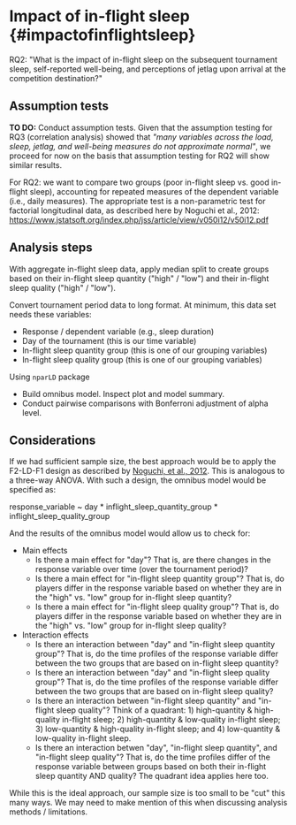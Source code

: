 # Impact of in-flight sleep {#impactofinflightsleep}

RQ2: "What is the impact of in-flight sleep on the subsequent tournament sleep, self-reported well-being, and perceptions of jetlag upon arrival at the competition destination?"



## Assumption tests

**TO DO:** Conduct assumption tests. Given that the assumption testing for RQ3 (correlation analysis) showed that *"many variables across the load, sleep, jetlag, and well-being measures do not approximate normal"*, we proceed for now on the basis that assumption testing for RQ2 will show similar results.

For RQ2: we want to compare two groups (poor in-flight sleep vs. good in-flight sleep), accounting for repeated measures of the dependent variable (i.e., daily measures). The appropriate test is a non-parametric test for factorial longitudinal data, as described here by Noguchi et al., 2012: https://www.jstatsoft.org/index.php/jss/article/view/v050i12/v50i12.pdf

## Analysis steps

With aggregate in-flight sleep data, apply median split to create groups based on their in-flight sleep quantity ("high" / "low") and their in-flight sleep quality ("high" / "low").

Convert tournament period data to long format. At minimum, this data set needs these variables:
- Response / dependent variable (e.g., sleep duration)
- Day of the tournament (this is our time variable)
- In-flight sleep quantity group (this is one of our grouping variables)
- In-flight sleep quality group (this is one of our grouping variables)

Using `nparLD` package

- Build omnibus model. Inspect plot and model summary.
- Conduct pairwise comparisons with Bonferroni adjustment of alpha level.

## Considerations

If we had sufficient sample size, the best approach would be to apply the F2-LD-F1 design as described by [Noguchi, et al., 2012](https://www.jstatsoft.org/index.php/jss/article/view/v050i12/v50i12.pdf). This is analogous to a three-way ANOVA. With such a design, the omnibus model would be specified as:

response_variable ~ day * inflight_sleep_quantity_group * inflight_sleep_quality_group

And the results of the omnibus model would allow us to check for:

- Main effects
     - Is there a main effect for "day"? That is, are there changes in the response variable over time (over the tournament period)?
     - Is there a main effect for "in-flight sleep quantity group"? That is, do players differ in the response variable based on whether they are in the "high" vs. "low" group for in-flight sleep quantity?
     - Is there a main effect for "in-flight sleep quality group"? That is, do players differ in the response variable based on whether they are in the "high" vs. "low" group for in-flight sleep quality?
- Interaction effects
     - Is there an interaction between "day" and "in-flight sleep quantity group"? That is, do the time profiles of the response variable differ between the two groups that are based on in-flight sleep quantity?
     - Is there an interaction between "day" and "in-flight sleep quality group"? That is, do the time profiles of the response variable differ between the two groups that are based on in-flight sleep quality?
     - Is there an interaction between "in-flight sleep quantity" and "in-flight sleep quality"? Think of a quadrant: 1) high-quantity & high-quality in-flight sleep; 2) high-quantity & low-quality in-flight sleep; 3) low-quantity & high-quality in-flight sleep; and 4) low-quantity & low-quality in-flight sleep.
     - Is there an interaction betwen "day", "in-flight sleep quantity", and "in-flight sleep quality"? That is, do the time profiles differ of the response variable between groups based on both their in-flight sleep quantity AND quality? The quadrant idea applies here too.
     
While this is the ideal approach, our sample size is too small to be "cut" this many ways. We may need to make mention of this when discussing analysis methods / limitations.
